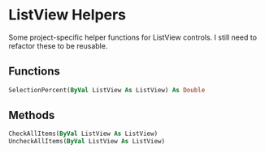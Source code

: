 # ListView Helpers
Some project-specific helper functions for ListView controls. I still need to refactor these to be reusable.

## Functions
```vb
SelectionPercent(ByVal ListView As ListView) As Double
```

## Methods
```vb
CheckAllItems(ByVal ListView As ListView)
UncheckAllItems(ByVal ListView As ListView)
```
